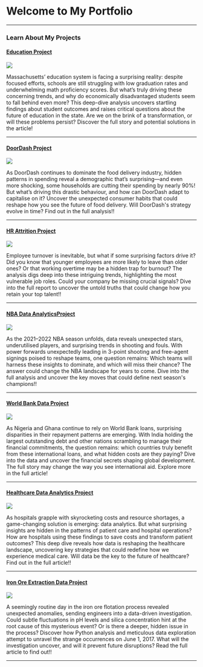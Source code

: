 # Welcome to My Portfolio
---
### Learn About My Projects
#### [Education Project](https://medium.com/@vaishakda9000/analysing-massachusetts-education-data-to-drive-future-improvements-229252d83a4b)
[<img src="https://miro.medium.com/v2/resize:fit:1400/format:webp/0*2ptnC5iayIi_Ggu6"/>](https://medium.com/@vaishakda9000/analysing-massachusetts-education-data-to-drive-future-improvements-229252d83a4b)

Massachusetts’ education system is facing a surprising reality: despite focused efforts, schools are still struggling with low graduation rates and underwhelming math proficiency scores. But what’s truly driving these concerning trends, and why do economically disadvantaged students seem to fall behind even more? This deep-dive analysis uncovers startling findings about student outcomes and raises critical questions about the future of education in the state. Are we on the brink of a transformation, or will these problems persist? Discover the full story and potential solutions in the article!

---
#### [DoorDash Project](https://medium.com/@vaishakda9000/evolving-consumer-trends-in-food-delivery-an-in-depth-analysis-of-doordash-08c624f01c51)
[<img src="https://miro.medium.com/v2/resize:fit:1400/format:webp/1*SSItDWV_jmcXDa7oVHia0A.jpeg"/>](https://medium.com/@vaishakda9000/evolving-consumer-trends-in-food-delivery-an-in-depth-analysis-of-doordash-08c624f01c51)

As DoorDash continues to dominate the food delivery industry, hidden patterns in spending reveal a demographic that’s surprising—and even more shocking, some households are cutting their spending by nearly 90%! But what’s driving this drastic behaviour, and how can DoorDash adapt to capitalise on it? Uncover the unexpected consumer habits that could reshape how you see the future of food delivery. Will DoorDash's strategy evolve in time? Find out in the full analysis!!

---

#### [HR Attrition Project](https://medium.com/@vaishakda9000/comprehensive-analysis-of-hr-attrition-exploring-key-drivers-of-employee-turnover-ae588c17fe58)
[<img src="https://miro.medium.com/v2/resize:fit:1400/format:webp/0*5-Xqi0i3yxs1Alue"/>](https://medium.com/@vaishakda9000/comprehensive-analysis-of-hr-attrition-exploring-key-drivers-of-employee-turnover-ae588c17fe58)

Employee turnover is inevitable, but what if some surprising factors drive it? Did you know that younger employees are more likely to leave than older ones? Or that working overtime may be a hidden trap for burnout? The analysis digs deep into these intriguing trends, highlighting the most vulnerable job roles. Could your company be missing crucial signals? Dive into the full report to uncover the untold truths that could change how you retain your top talent!!

---
#### [NBA Data AnalyticsProject](https://medium.com/@vaishakda9000/a-comprehensive-exploration-of-nba-data-analytics-unveiling-insights-from-the-2021-2022-season-433ada80eb05)
[<img src="https://miro.medium.com/v2/resize:fit:1400/format:webp/0*_oRw_Eb8jaV6E3uD"/>](https://medium.com/@vaishakda9000/a-comprehensive-exploration-of-nba-data-analytics-unveiling-insights-from-the-2021-2022-season-433ada80eb05)

As the 2021–2022 NBA season unfolds, data reveals unexpected stars, underutilised players, and surprising trends in shooting and fouls. With power forwards unexpectedly leading in 3-point shooting and free-agent signings poised to reshape teams, one question remains: Which teams will harness these insights to dominate, and which will miss their chance? The answer could change the NBA landscape for years to come. Dive into the full analysis and uncover the key moves that could define next season's champions!!

---
#### [World Bank Data Project](https://medium.com/@vaishakda9000/analysing-global-development-through-the-lens-of-world-bank-data-a06c86ed7f1e)
[<img src="https://miro.medium.com/v2/resize:fit:1400/format:webp/0*7ohqN6stLmbi_Cax"/>](https://medium.com/@vaishakda9000/analysing-global-development-through-the-lens-of-world-bank-data-a06c86ed7f1e)

As Nigeria and Ghana continue to rely on World Bank loans, surprising disparities in their repayment patterns are emerging. With India holding the largest outstanding debt and other nations scrambling to manage their financial commitments, the question remains: which countries truly benefit from these international loans, and what hidden costs are they paying? Dive into the data and uncover the financial secrets shaping global development. The full story may change the way you see international aid.
Explore more in the full article!


---
#### [Healthcare Data Analytics Project](https://medium.com/@vaishakda9000/transforming-healthcare-leveraging-data-analytics-to-optimize-hospital-operations-and-improve-1e614c9d5915)
[<img src="https://miro.medium.com/v2/resize:fit:1400/format:webp/0*QEmGUAY7LcMg3jp5"/>](https://medium.com/@vaishakda9000/transforming-healthcare-leveraging-data-analytics-to-optimize-hospital-operations-and-improve-1e614c9d5915)

As hospitals grapple with skyrocketing costs and resource shortages, a game-changing solution is emerging: data analytics. But what surprising insights are hidden in the patterns of patient care and hospital operations? How are hospitals using these findings to save costs and transform patient outcomes? This deep dive reveals how data is reshaping the healthcare landscape, uncovering key strategies that could redefine how we experience medical care. Will data be the key to the future of healthcare? Find out in the full article!!


---
#### [Iron Ore Extraction Data Project](https://medium.com/@vaishakda9000/analysing-the-flotation-process-for-iron-ore-extraction-insights-and-challenges-1b02b12298c9)
[<img src="https://miro.medium.com/v2/resize:fit:1400/format:webp/0*aisOdy6lATUPec5t"/>](https://medium.com/@vaishakda9000/analysing-the-flotation-process-for-iron-ore-extraction-insights-and-challenges-1b02b12298c9)

A seemingly routine day in the iron ore flotation process revealed unexpected anomalies, sending engineers into a data-driven investigation. Could subtle fluctuations in pH levels and silica concentration hint at the root cause of this mysterious event? Or is there a deeper, hidden issue in the process? Discover how Python analysis and meticulous data exploration attempt to unravel the strange occurrences on June 1, 2017. What will the investigation uncover, and will it prevent future disruptions? Read the full article to find out!!

---





